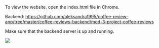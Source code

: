 To view the website, open the index.html file in Chrome.

Backend:
https://github.com/aleksandra1995/coffee-review-app/tree/master/coffee-reviews-backend/mod-3-project-coffee-reviews

Make sure that the backend server is up and running.

![](http://gph.is/18Y0uxF)
